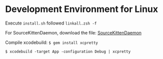 # Development Environment for Linux

Execute `install.sh` followed `linkall.zsh -f`

For SourceKittenDaemon, download the file: [SourceKittenDaemon](https://github.com/terhechte/SourceKittenDaemon/releases/download/0.1.6/SourceKittenDaemon.pkg)

Compile xcodebuild: `$ gem install xcpretty`

`$ xcodebuild -target App -configuration Debug | xcpretty`

